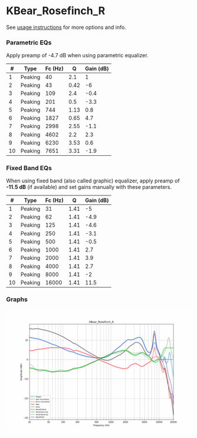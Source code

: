 # KBear_Rosefinch_R
See [usage instructions](https://github.com/jaakkopasanen/AutoEq#usage) for more options and info.

### Parametric EQs
Apply preamp of -4.7 dB when using parametric equalizer.

|   # | Type    |   Fc (Hz) |    Q |   Gain (dB) |
|-----|---------|-----------|------|-------------|
|   1 | Peaking |        40 | 2.1  |         1   |
|   2 | Peaking |        43 | 0.42 |        -6   |
|   3 | Peaking |       109 | 2.4  |        -0.4 |
|   4 | Peaking |       201 | 0.5  |        -3.3 |
|   5 | Peaking |       744 | 1.13 |         0.8 |
|   6 | Peaking |      1827 | 0.65 |         4.7 |
|   7 | Peaking |      2998 | 2.55 |        -1.1 |
|   8 | Peaking |      4602 | 2.2  |         2.3 |
|   9 | Peaking |      6230 | 3.53 |         0.6 |
|  10 | Peaking |      7651 | 3.31 |        -1.9 |

### Fixed Band EQs
When using fixed band (also called graphic) equalizer, apply preamp of **-11.5 dB** (if available) and set gains manually with these parameters.

|   # | Type    |   Fc (Hz) |    Q |   Gain (dB) |
|-----|---------|-----------|------|-------------|
|   1 | Peaking |        31 | 1.41 |        -5   |
|   2 | Peaking |        62 | 1.41 |        -4.9 |
|   3 | Peaking |       125 | 1.41 |        -4.6 |
|   4 | Peaking |       250 | 1.41 |        -3.1 |
|   5 | Peaking |       500 | 1.41 |        -0.5 |
|   6 | Peaking |      1000 | 1.41 |         2.7 |
|   7 | Peaking |      2000 | 1.41 |         3.9 |
|   8 | Peaking |      4000 | 1.41 |         2.7 |
|   9 | Peaking |      8000 | 1.41 |        -2   |
|  10 | Peaking |     16000 | 1.41 |        11.5 |

### Graphs
![](./KBear_Rosefinch_R.png)

